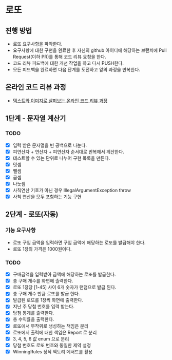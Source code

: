 # 로또
## 진행 방법
* 로또 요구사항을 파악한다.
* 요구사항에 대한 구현을 완료한 후 자신의 github 아이디에 해당하는 브랜치에 Pull Request(이하 PR)를 통해 코드 리뷰 요청을 한다.
* 코드 리뷰 피드백에 대한 개선 작업을 하고 다시 PUSH한다.
* 모든 피드백을 완료하면 다음 단계를 도전하고 앞의 과정을 반복한다.

## 온라인 코드 리뷰 과정
* [텍스트와 이미지로 살펴보는 온라인 코드 리뷰 과정](https://github.com/next-step/nextstep-docs/tree/master/codereview)

## 1단계 - 문자열 계산기

### TODO
- [x] 입력 받은 문자열을 빈 공백으로 나눈다.
- [x] 피연산자 + 연산자 + 피연산자 순서대로 반복해서 계산한다.
- [x] 테스트할 수 있는 단위로 나누어 구현 목록을 만든다. 
- [x] 덧셈 
- [x] 뺄셈 
- [x] 곱셈 
- [x] 나눗셈  
- [x] 사칙연산 기호가 아닌 경우 IllegalArgumentException throw 
- [x] 사칙 연산을 모두 포함하는 기능 구현

## 2단계 - 로또(자동)

### 기능 요구사항
- 로또 구입 금액을 입력하면 구입 금액에 해당하는 로또를 발급해야 한다.
- 로또 1장의 가격은 1000원이다.

### TODO
- [x] 구매금액을 입력받아 금액에 해당하는 로또를 발급한다.
- [x] 총 구매 개수를 화면에 출력한다.
- [x] 로또 1장당 [1-45] 사이 6개 숫자가 랜덤으로 발급 된다.
- [x] 총 구매 개수 만큼 로또를 발급 한다.
- [x] 발급된 로또를 1장씩 화면에 출력한다.
- [x] 지난 주 당첨 번호를 입력 받는다.
- [x] 당첨 통계를 출력한다.
- [x] 총 수익률을 출력한다.
- [x] 로또에서 무작위로 생성하는 책임은 분리
- [x] 로또에서 출력에 대한 책임은 Report 로 분리
- [x] 3, 4, 5, 6 값 enum 으로 분리
- [x] 당첨 번호도 로또 번호와 동일한 제약 설정
- [x] WinningRules 정적 팩토리 메서드를 활용